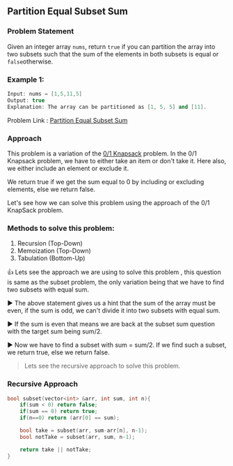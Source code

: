 ## Partition Equal Subset Sum

### Problem Statement
Given an integer array ```nums```, return ```true``` if you can partition the array into two subsets such that the sum of the elements in both subsets is equal or ```false```otherwise.

### Example 1:
```C++
Input: nums = [1,5,11,5]
Output: true
Explanation: The array can be partitioned as [1, 5, 5] and [11].
```
Problem Link : [Partition Equal Subset Sum](https://leetcode.com/problems/partition-equal-subset-sum/)

### Approach

This problem is a variation of the [0/1 Knapsack](https://www.geeksforgeeks.org/0-1-knapsack-problem-dp-10/) problem. In the 0/1 Knapsack problem, we have to either take an item or don't take it. Here also, we either include an element or exclude it. 

We return true if we get the sum equal to 0 by including or excluding elements, else we return false.

Let's see how we can solve this problem using the approach of the 0/1 KnapSack problem.

### Methods to solve this problem:

1. Recursion (Top-Down)
2. Memoization (Top-Down)
3. Tabulation (Bottom-Up)

👍 Lets see the approach we are using to solve this problem , this question is same as the subset problem,
the only variation being that we have to find two subsets with equal sum.

:arrow_forward: The above statement gives us a hint that the sum of the array must be even, if the sum is odd, we can't divide it into two subsets with equal sum.

:arrow_forward:  If the sum is even that means we are back at the subset sum  question with the target sum being sum/2.

:arrow_forward:   Now we have to find a subset with sum = sum/2. If we find such a subset, we return true, else we return false.

 
>Lets see the recursive approach to solve this problem.

### Recursive Approach

```C++
bool subset(vector<int> &arr, int sum, int n){
    if(sum < 0) return false;
    if(sum == 0) return true;
    if(n==0) return (arr[0] == sum);

    bool take = subset(arr, sum-arr[n], n-1);
    bool notTake = subset(arr, sum, n-1);

    return take || notTake;
}